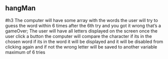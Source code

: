 ## hangMan
#h3 
The computer will have some array with the words  the user will try to guess the word within 6 times after the 6th try and you got it wrong that’s a gameOver;
The user will have all letters displayed on the screen once the user click a button the computer will compare the character if its in the chosen word if its in the word it will be displayed and it will be disabled from clicking again and if not the wrong letter will be saved to another variable maximum of 6 tries 
    